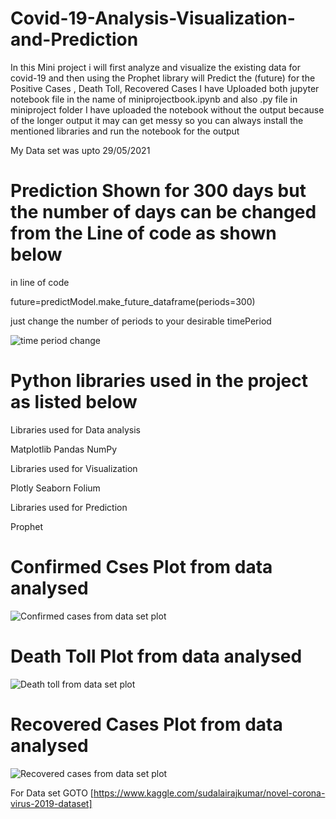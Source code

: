 # Covid-19-Analysis-Visualization-and-Prediction
In this Mini project i will first analyze and visualize the existing data for covid-19 and then using the Prophet library will Predict the (future) for the Positive Cases , Death Toll, Recovered Cases
I have Uploaded both jupyter notebook file in the name of miniprojectbook.ipynb and also .py file in miniproject folder
I have uploaded the notebook without the output because of the longer output it may can get messy so you can always install the mentioned libraries and run the notebook for the output

My Data set was upto 29/05/2021


# Prediction Shown for 300 days but the number of days can be changed from the Line of code as shown below

in line of code 

future=predictModel.make_future_dataframe(periods=300)

just change the number of periods to your desirable timePeriod

![time period change ](https://github.com/KunjPathak12/Covid-19-Analysis-Visualization-and-Prediction/blob/main/timePeriod.png?raw=true "time period change")



# Python libraries used in the project as listed below


 Libraries used for Data analysis


 Matplotlib
 Pandas
 NumPy

 Libraries used for Visualization


 Plotly
 Seaborn
 Folium

 Libraries used for Prediction 


Prophet





# Confirmed Cses Plot from data analysed

![Confirmed cases from data set plot](https://github.com/KunjPathak12/Covid-19-Analysis-Visualization-and-Prediction/blob/main/ConfirmedCases.png?raw=true "Confirmed cases from data set plot")



# Death Toll Plot from data analysed

![Death toll from data set plot](https://github.com/KunjPathak12/Covid-19-Analysis-Visualization-and-Prediction/blob/main/deathtoll.png?raw=true "Confirmed cases from data set plot")



# Recovered Cases Plot from data analysed

![Recovered cases from data set plot](https://github.com/KunjPathak12/Covid-19-Analysis-Visualization-and-Prediction/blob/main/recovered.png?raw=true "Recovered cases from data set plot")







For Data set  GOTO  [https://www.kaggle.com/sudalairajkumar/novel-corona-virus-2019-dataset]
